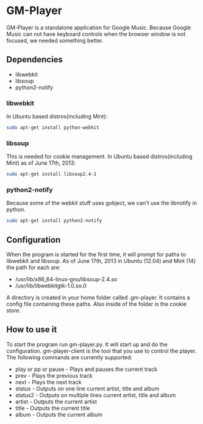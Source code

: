 # GM-Player
GM-Player is a standalone application for Google Music. Because Google Music can not have keyboard controls when the browser window is not focused, we needed something better.

## Dependencies
* libwebkit
* libsoup
* python2-notify

### libwebkit
In Ubuntu based distros(including Mint):

```sh
sudo apt-get install python-webkit
```

### libsoup
This is needed for cookie management. In Ubuntu based distros(including Mint) as of June 17th, 2013:

```sh
sudo apt-get install libsoup2.4-1
```

### python2-notify
Because some of the webkit stuff uses gobject, we can't use the libnotify in python.

```sh
sudo apt-get install python2-notify
```

## Configuration
When the program is started for the first time, it will prompt for paths to libwebkit and libsoup. As of June 17th, 2013 in Ubuntu (12.04) and Mint (14) the path for each are:
* /usr/lib/x86_64-linux-gnu/libsoup-2.4.so
* /usr/lib/libwebkitgtk-1.0.so.0

A directory is created in your home folder called .gm-player. It contains a config file containing these paths. Also inside of the folder is the cookie store. 

## How to use it
To start the program run gm-player.py. It will start up and do the configuration. gm-player-client is the tool that you use to control the player. The following commands are currently supported:

* play or pp or pause - Plays and pauses the current track
* prev                - Plays the previous track
* next                - Plays the next track
* status	      - Outputs on one line current artist, title and album
* status2	      - Outputs on multiple lines current artist, title and album
* artist	      - Outputs the current artist
* title		      - Outputs the current title
* album 	      - Outputs the current album
